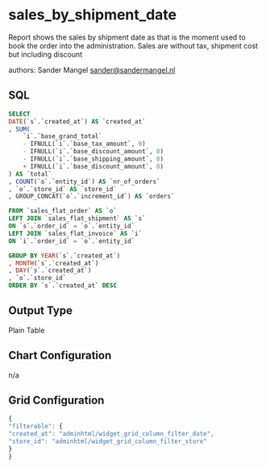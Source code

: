 # sales_by_shipment_date

Report shows the sales by shipment date as that is the moment used to book the order into the administration.
Sales are without tax, shipment cost but including discount

authors: 
Sander Mangel [sander@sandermangel.nl](mailto:sander@sandermangel.nl)

## SQL
```sql
SELECT 
DATE(`s`.`created_at`) AS `created_at`
, SUM(
	`i`.`base_grand_total`
	- IFNULL(`i`.`base_tax_amount`, 0)
	- IFNULL(`i`.`base_discount_amount`, 0)
	- IFNULL(`i`.`base_shipping_amount`, 0)
	+ IFNULL(`i`.`base_discount_amount`, 0)
) AS `total`
, COUNT(`o`.`entity_id`) AS `nr_of_orders`
, `o`.`store_id` AS `store_id`
, GROUP_CONCAT(`o`.`increment_id`) AS `orders`

FROM `sales_flat_order` AS `o`
LEFT JOIN `sales_flat_shipment` AS `s`
ON `s`.`order_id` = `o`.`entity_id`
LEFT JOIN `sales_flat_invoice` AS `i`
ON `i`.`order_id` = `o`.`entity_id`

GROUP BY YEAR(`s`.`created_at`)
, MONTH(`s`.`created_at`)
, DAY(`s`.`created_at`)
, `o`.`store_id`
ORDER BY `s`.`created_at` DESC
```

## Output Type
Plain Table

## Chart Configuration
n/a

## Grid Configuration
```javascript
{
"filterable": {
"created_at": "adminhtml/widget_grid_column_filter_date",
"store_id": "adminhtml/widget_grid_column_filter_store"
}
}
```
